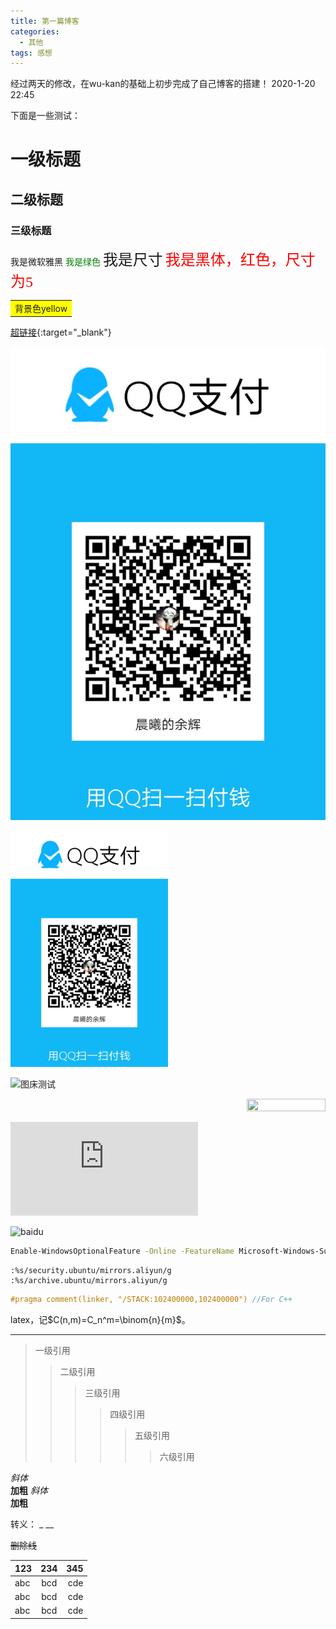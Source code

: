 ```yaml
---
title: 第一篇博客
categories:
  - 其他
tags: 感想
---
```

经过两天的修改，在wu-kan的基础上初步完成了自己博客的搭建！
2020-1-20 22:45

下面是一些测试：

# 一级标题
## 二级标题
### 三级标题

<font face="微软雅黑">我是微软雅黑</font>
<font color=#008000>我是绿色</font>
<font size=5>我是尺寸</font>
<font face="黑体" color=red size=5>我是黑体，红色，尺寸为5</font>
<table><tr><td bgcolor=yellow>背景色yellow</td></tr></table>

[超链接](https://sakuratj.github.io/){:target="\_blank"}

![库图片](/public/image/qqpay.jpg)

<img src="/public/image/qqpay.jpg" width="50%" height="50%">

![图床测试](https://i.loli.net/2020/01/21/clvtn6IfOw7sZU1.jpg)

<div align=right><img src="https://i.loli.net/2020/01/21/clvtn6IfOw7sZU1.jpg" width="50%" height="50%"></div>

![附件测试](http://120.79.94.169/index.php?user/publicLink&fid=066aht64b0RGZzCZvlrQT2zddHLBMfbvY8dKBbj54cu4fKklUcBirhrFT_jzhoOs2qNCRuOpLM70zyJzLxPoM8PIejCIt1_xAYa6CQGSGulR9qNo_uyxlKfsWNYus5-a_QQV71Q&file_name=/photo.png)

![baidu](http://www.baidu.com/img/bdlogo.gif "百度logo")  

```bash
Enable-WindowsOptionalFeature -Online -FeatureName Microsoft-Windows-Subsystem-Linux
```
```vim
:%s/security.ubuntu/mirrors.aliyun/g
:%s/archive.ubuntu/mirrors.aliyun/g
```
```cpp
#pragma comment(linker, "/STACK:102400000,102400000") //For C++
```
latex，记$C(n,m)=C_n^m=\binom{n}{m}$。

------

> 一级引用
>> 二级引用
>>> 三级引用
>>>> 四级引用
>>>>> 五级引用
>>>>>> 六级引用

*斜体*    
**加粗**
_斜体_   
 __加粗__
 
 转义：
 \_
 \_\_
 
 ~~删除线~~
 
 123|234|345
:-|:-:|-:
abc|bcd|cde
abc|bcd|cde
abc|bcd|cde

 